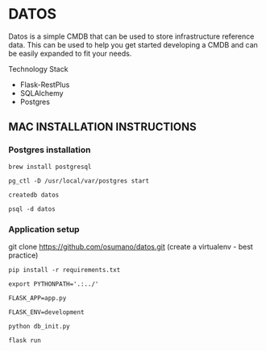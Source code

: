 # DATOS


Datos is a simple CMDB that can be used to store infrastructure reference data.  This can be used to help you get started developing a CMDB and can be easily expanded to fit your needs. 

Technology Stack 
- Flask-RestPlus
- SQLAlchemy 
- Postgres


## MAC INSTALLATION INSTRUCTIONS
### Postgres installation
```
brew install postgresql  

pg_ctl -D /usr/local/var/postgres start

createdb datos

psql -d datos
```

###  Application setup
git clone https://github.com/osumano/datos.git
(create a virtualenv - best practice)
```
pip install -r requirements.txt

export PYTHONPATH='.:../'

FLASK_APP=app.py

FLASK_ENV=development

python db_init.py

flask run
```
